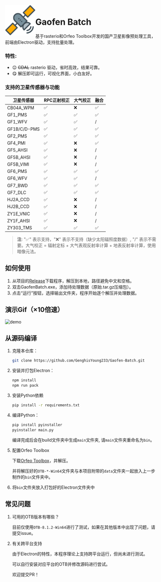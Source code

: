 <img src="https://raw.githubusercontent.com/GenghisYoung233/Gaofen-Batch/main/assets/app_icon.png" alt="logo" align="left" height="100"/>

# Gaofen Batch

基于rasterio和Orfeo Toolbox开发的国产卫星影像预处理工具，前端由Electron驱动，支持批量处理。

### 特性:
- 😉 ~~GDAL~~ rasterio 驱动，省时高效，结果可靠。
- 😋 解压即可运行，可视化界面，小白友好。

### 支持的卫星传感器与功能

| 卫星传感器 | RPC正射校正 | 大气校正 | 融合 |
|------------|--------------|----------|------|
| CB04A_WPM | ✅ | ❌ | ✅ |
| GF1_PMS | ✅ | ✅ | ✅ |
| GF1_WFV | ✅ | ✅ | / |
| GF1B/C/D-PMS | ✅ | ✅ | ✅ |
| GF2_PMS | ✅ | ✅ | ✅ |
| GF4_PMI | ✅ | ❌ | ✅ |
| GF5_AHSI | ✅ | ❌ | / |
| GF5B_AHSI | ✅ | ❌ | / |
| GF5B_VIMI | ✅ | ❌ | / |
| GF6_PMS | ✅ | ✅ | ✅ |
| GF6_WFV | ✅ | ✅ | / |
| GF7_BWD | ✅ | ✅ | ✅ |
| GF7_DLC | ✅ | ✅ | ✅ |
| HJ2A_CCD | ✅ | ❌ | / |
| HJ2B_CCD | ✅ | ❌ | / |
| ZY1E_VNIC | ✅ | ❌ | / |
| ZY1F_AHSI | ✅ | ❌ | / |
| ZY303_TMS | ✅ | ✅ | ✅ |

> **注**: "✅" 表示支持，"❌" 表示不支持（缺少太阳辐照度数据）, "/" 表示不需要。大气校正 = 辐射定标 + 大气表观反射率计算 + 地表反射率计算，使用暗像元法。

## 如何使用

1. 从项目的[Release](https://github.com/GenghisYoung233/Gaofen-Batch/releases)下载程序，解压到本地，路径避免中文和空格。
2. 双击GaofenBatch.exe，添加待处理数据（原始.tar.gz压缩包）。
3. 点击“运行”按钮，选择输出文件夹，程序开始逐个解压并处理数据。

## 演示Gif（×10倍速）

<img src="/assets/GaofenBatch.gif" alt="demo" width="500"/>

## 从源码编译

1. 克隆本仓库：
    ```bash
    git clone https://github.com/GenghisYoung233/Gaofen-Batch.git
    ```

2. 安装并打包Electron：
    ```bash
    npm install
    npm run pack
    ```

3. 安装Python依赖

    ```bash
    pip install -r requirements.txt
    ```

4. 编译Python：

    ```bash
    pip install pyinstaller
    pyinstaller main.py
    ```

    编译完成后会在build文件夹中生成`main`文件夹, 请`main`文件夹重命名为`bin`。

5. 配置Orfeo Toolbox

    下载[Orfeo Toolbox](https://www.orfeo-toolbox.org/download/)，并解压。

    并将解压好的`OTB-*-Win64`文件夹与本项目附带的`data`文件夹一起放入上一步制作的`bin`文件夹中。

6. 将`bin`文件夹放入打包好的Electron文件夹中

## 常见问题

1. 可用的OTB版本有哪些？

    目前仅使用`OTB-8.1.2-Win64`进行了测试，如果在其他版本中出现了问题，请提交issue。

2. 有关跨平台支持

    由于Electron的特性，本程序理论上支持跨平台运行，但尚未进行测试。

    可以自行安装对应平台的OTB并修改源码进行尝试。

    欢迎提交PR！
